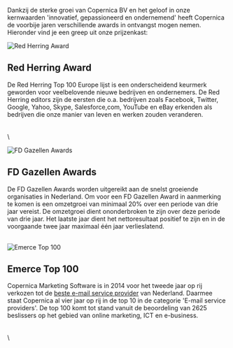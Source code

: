 Dankzij de sterke groei van Copernica BV en het geloof in onze
kernwaarden 'innovatief, gepassioneerd en ondernemend' heeft Copernica
de voorbije jaren verschillende awards in ontvangst mogen nemen.
Hieronder vind je een greep uit onze prijzenkast:

![Red Herring Award](Copernicacom/redherring.png "Red Herring Award")

Red Herring Award
-----------------

De Red Herring Top 100 Europe lijst is een onderscheidend keurmerk
geworden voor veelbelovende nieuwe bedrijven en ondernemers. De Red
Herring editors zijn de eersten die o.a. bedrijven zoals Facebook,
Twitter, Google, Yahoo, Skype, Salesforce,com, YouTube en eBay erkenden
als bedrijven die onze manier van leven en werken zouden veranderen. \
\
\
\

![FD Gazellen Awards](Copernicacom/fd-2014.png "FD Gazellen Awards")

FD Gazellen Awards
------------------

De FD Gazellen Awards worden uitgereikt aan de snelst groeiende
organisaties in Nederland. Om voor een FD Gazellen Award in aanmerking
te komen is een omzetgroei van minimaal 20% over een periode van drie
jaar vereist. De omzetgroei dient ononderbroken te zijn over deze
periode van drie jaar. Het laatste jaar dient het nettoresultaat
positief te zijn en in de voorgaande twee jaar maximaal één jaar
verlieslatend.

\
 ![Emerce Top 100](Copernicacom/emerce.png "Emerce Top 100")

Emerce Top 100
--------------

Copernica Marketing Software is in 2014 voor het tweede jaar op rij
verkozen tot de [beste e-mail service
provider](https://www.copernica.com/nl/blog/copernica-uitgeroepen-tot-beste-e-mailserviceprovider-en-software-van-nederland "Copernica uitgeroepen tot beste e-mailserviceprovider en -software van Nederland")
van Nederland. Daarmee staat Copernica al vier jaar op rij in de top 10
in de categorie 'E-mail service providers'. De top 100 komt tot stand
vanuit de beoordeling van 2625 beslissers op het gebied van online
marketing, ICT en e-business.\
\
\
\

